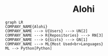 <h1 align="center">Alohi</h1>

```mermaid
graph LR
COMPANY_NAME{Alohi}
COMPANY_NAME ---> U{Users} ---> UN[2]
COMPANY_NAME ---> R{Repositories} ---> RN[3]
COMPANY_NAME ---> G{Gists} ---> GN[1]
COMPANY_NAME ---> ML{Most Used<br>Languages}
ML --> Python[Python]
```
